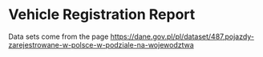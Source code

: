 # Vehicle Registration Report

Data sets come from the page https://dane.gov.pl/pl/dataset/487,pojazdy-zarejestrowane-w-polsce-w-podziale-na-wojewodztwa
